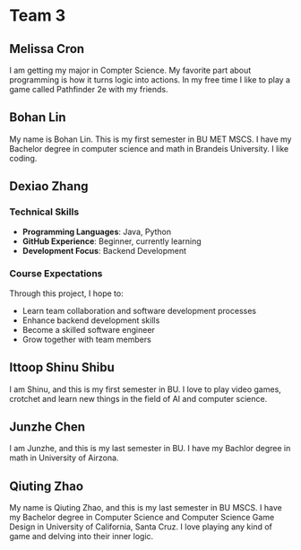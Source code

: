 # Team 3

## Melissa Cron

I am getting my major in Compter Science. My favorite part about programming is how it turns logic into actions. In my free time I like to play a game called Pathfinder 2e with my friends.

## Bohan Lin

My name is Bohan Lin. This is my first semester in BU MET MSCS. I have my Bachelor degree in computer science and math in Brandeis University. I like coding. 

## Dexiao Zhang
### Technical Skills
- **Programming Languages**: Java, Python
- **GitHub Experience**: Beginner, currently learning
- **Development Focus**: Backend Development

### Course Expectations
Through this project, I hope to:
- Learn team collaboration and software development processes
- Enhance backend development skills
- Become a skilled software engineer
- Grow together with team members

## Ittoop Shinu Shibu

I am Shinu, and this is my first semester in BU. I love to play video games, crotchet and learn new things in the field of AI and computer science.

## Junzhe Chen

I am Junzhe, and this is my last semester in BU. I have my Bachlor degree in math in University of Airzona.

## Qiuting Zhao

My name is Qiuting Zhao, and this is my last semester in BU MSCS. I have my Bachelor degree in Computer Science and Computer Science Game Design in University of California, Santa Cruz. I love playing any kind of game and delving into their inner logic.